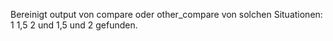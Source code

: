 Bereinigt output von compare oder other_compare von solchen Situationen: 1 1,5 2 und 1,5 und 2 gefunden.